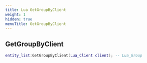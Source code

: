 ```yaml
---
title: Lua GetGroupByClient
weight: 1
hidden: true
menuTitle: GetGroupByClient
---
```

## GetGroupByClient
```lua
entity_list:GetGroupByClient(Lua_Client client); -- Lua_Group
```